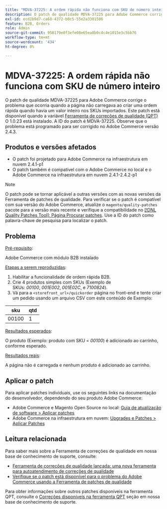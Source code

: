 ```yaml
---
title: "MDVA-37225: A ordem rápida não funciona com SKU de número inteiro"
description: O patch de qualidade MDVA-37225 para Adobe Commerce corrige o problema que ocorria quando a página não carregava ao criar uma ordem rápida quando havia um valor inteiro nos SKUs importados. Este patch está disponível quando a [Ferramenta de correções de qualidade (QPT)](https://devdocs.magento.com/guides/v2.4/comp-mgr/patching.html#mqp) 1.0.23 está instalada. A ID do patch é MDVA-37225. Observe que o problema está programado para ser corrigido no Adobe Commerce versão 2.4.3.
exl-id: ecd2b9d7-ca68-4372-b0c5-55e2a3301586
feature: B2B, Orders
role: Admin
source-git-commit: 958179e0f3efe08e65ea8b0c4c4e1015e3c5bb76
workflow-type: tm+mt
source-wordcount: '434'
ht-degree: 0%

---
```


# MDVA-37225: A ordem rápida não funciona com SKU de número inteiro

O patch de qualidade MDVA-37225 para Adobe Commerce corrige o problema que ocorria quando a página não carregava ao criar uma ordem rápida quando havia um valor inteiro nos SKUs importados. Este patch está disponível quando a variável [Ferramenta de correções de qualidade (QPT)](https://devdocs.magento.com/guides/v2.4/comp-mgr/patching.html#mqp) O 1.0.23 está instalado. A ID do patch é MDVA-37225. Observe que o problema está programado para ser corrigido no Adobe Commerce versão 2.4.3.

## Produtos e versões afetados

* O patch foi projetado para Adobe Commerce na infraestrutura em nuvem 2.4.1-p1
* O patch também é compatível com o Adobe Commerce no local e o Adobe Commerce na infraestrutura em nuvem 2.4.1-2.4.2-p1

>[!NOTE]
>
>O patch pode se tornar aplicável a outras versões com as novas versões da Ferramenta de patches de qualidade. Para verificar se o patch é compatível com sua versão do Adobe Commerce, atualize o `magento/quality-patches` pacote para a versão mais recente e verifique a compatibilidade no [[!DNL Quality Patches Tool]: Página Procurar patches](https://devdocs.magento.com/quality-patches/tool.html#patch-grid). Use a ID do patch como palavra-chave de pesquisa para localizar o patch.

## Problema

<u>Pré-requisito</u>:

Adobe Commerce com módulo B2B instalado

<u>Etapas a serem reproduzidas</u>:

1. Habilitar a funcionalidade de ordem rápida B2B.
1. Crie 4 produtos simples com SKUs (Exemplo de SKUs: *00100*, *001E002*, *001E02C*, e *7100824*).
1. Vá para a ``<storefront_url>/quickorder`` página no front-end e tente criar um pedido usando um arquivo CSV com este conteúdo de Exemplo:

| sku | qtd |
|---|---|
| 00100 | 1 |


<u>Resultados esperados</u>:

O produto (Exemplo: produto com SKU = *00100*) é adicionado ao carrinho, conforme esperado.

<u>Resultados reais</u>:

A página não é carregada e nenhum produto é adicionado ao carrinho.


## Aplicar o patch

Para aplicar patches individuais, use os seguintes links na documentação do desenvolvedor, dependendo do seu produto Adobe Commerce:

* Adobe Commerce e Magento Open Source no local: [Guia de atualização de software > Aplicar patches](https://devdocs.magento.com/guides/v2.4/comp-mgr/patching/mqp.html)
* Adobe Commerce na infraestrutura em nuvem: [Upgrades e Patches > Aplicar Patches](https://devdocs.magento.com/cloud/project/project-patch.html)

## Leitura relacionada

Para saber mais sobre a Ferramenta de correções de qualidade em nossa base de conhecimento de suporte, consulte:

* [Ferramenta de correções de qualidade lançada: uma nova ferramenta para autoatendimento de correções de qualidade](/help/announcements/adobe-commerce-announcements/magento-quality-patches-released-new-tool-to-self-serve-quality-patches.md)
* [Verifique se o patch está disponível para o problema do Adobe Commerce usando a Ferramenta de patches de qualidade](/help/support-tools/patches-available-in-qpt-tool/check-patch-for-magento-issue-with-magento-quality-patches.md)

Para obter informações sobre outros patches disponíveis na ferramenta QPT, consulte o [Correções disponíveis na ferramenta QPT](https://support.magento.com/hc/en-us/sections/360010506631-Patches-available-in-QPT-tool-) seção em nossa base de conhecimento de suporte.
